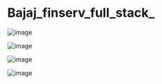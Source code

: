 # Bajaj_finserv_full_stack_


![image](https://github.com/user-attachments/assets/39ec178e-2684-4e99-8a3f-645af8d2f018)

![image](https://github.com/user-attachments/assets/e6ddeb20-90ca-41dc-81dd-e8da75d7dd82)

![image](https://github.com/user-attachments/assets/27595a12-5857-4b0f-b3d6-d6e1229a51d2)

![image](https://github.com/user-attachments/assets/ba40125c-237e-4c0d-aa28-3c45c521a030)



